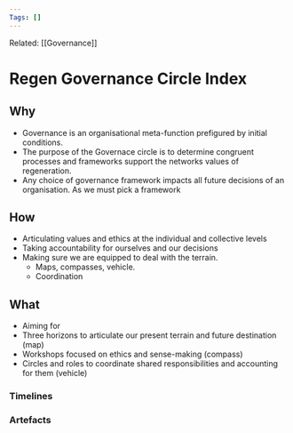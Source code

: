 ```yaml
---
Tags: []
---
```

Related: [[Governance]]
# Regen Governance Circle Index

## Why
- Governance is an organisational meta-function prefigured by initial conditions.
- The purpose of the Governace circle is to determine congruent processes and frameworks support the networks values of regeneration. 
- Any choice of governance framework impacts all future decisions of an organisation. As we must pick a framework 
 
## How
- Articulating values and ethics at the individual and collective levels
- Taking accountability for ourselves and our decisions
- Making sure we are equipped to deal with the terrain. 
	- Maps, compasses, vehicle. 
	- Coordination


## What 
- Aiming for 
- Three horizons to articulate our present terrain and future destination (map)
- Workshops focused on ethics and sense-making (compass)
- Circles and roles to coordinate shared responsibilities and accounting for them (vehicle)




### Timelines
### Artefacts
